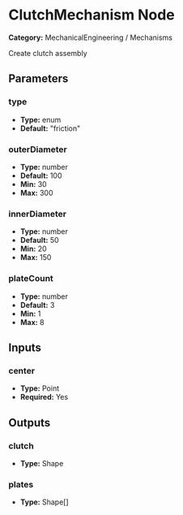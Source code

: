 
# ClutchMechanism Node

**Category:** MechanicalEngineering / Mechanisms

Create clutch assembly

## Parameters


### type
- **Type:** enum
- **Default:** "friction"





### outerDiameter
- **Type:** number
- **Default:** 100
- **Min:** 30
- **Max:** 300



### innerDiameter
- **Type:** number
- **Default:** 50
- **Min:** 20
- **Max:** 150



### plateCount
- **Type:** number
- **Default:** 3
- **Min:** 1
- **Max:** 8



## Inputs


### center
- **Type:** Point
- **Required:** Yes



## Outputs


### clutch
- **Type:** Shape



### plates
- **Type:** Shape[]




